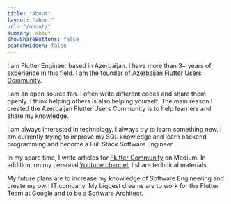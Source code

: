 ```yaml
---
title: "About"
layout: "about"
url: "/about/"
summary: about
showShareButtons: false
searchHidden: false
---
```

I am Flutter Engineer based in Azerbaijan. I have more than 3+ years of experience in this field. I am the founder of [Azerbaijan Flutter Users Community](https://www.facebook.com/groups/azfluttercommunity).

I am an open source fan. I often write different codes and share them openly. I think helping others is also helping yourself. The main reason I created the Azerbaijan Flutter Users Community is to help learners and share my knowledge.

I am always interested in technology. I always try to learn something new. I am currently trying to improve my SQL knowledge and learn backend programming and become a Full Stack Software Engineer.

In my spare time, I write articles for [Flutter Community](https://medium.com/flutter-community) on Medium. In addition, on my personal [Youtube channel](https://www.youtube.com/c/KenanYusubov), I share technical materials.

My future plans are to increase my knowledge of Software Engineering and create my own IT company. My biggest dreams are to work for the Flutter Team at Google and to be a Software Architect.